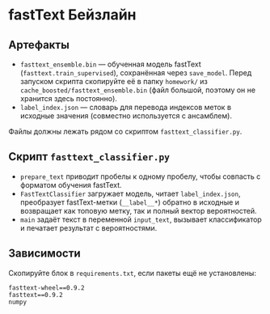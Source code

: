 # fastText Бейзлайн

## Артефакты
- `fasttext_ensemble.bin` — обученная модель fastText (`fasttext.train_supervised`), сохранённая через `save_model`. Перед запуском скрипта скопируйте её в папку `homework/` из `cache_boosted/fasttext_ensemble.bin` (файл большой, поэтому он не хранится здесь постоянно).
- `label_index.json` — словарь для перевода индексов меток в исходные значения (совместно используется с ансамблем).

Файлы должны лежать рядом со скриптом `fasttext_classifier.py`.

## Скрипт `fasttext_classifier.py`
- `prepare_text` приводит пробелы к одному пробелу, чтобы совпасть с форматом обучения fastText.
- `FastTextClassifier` загружает модель, читает `label_index.json`, преобразует fastText-метки (`__label__*`) обратно в исходные и возвращает как топовую метку, так и полный вектор вероятностей.
- `main` задаёт текст в переменной `input_text`, вызывает классификатор и печатает результат с вероятностями.

## Зависимости
Скопируйте блок в `requirements.txt`, если пакеты ещё не установлены:

```
fasttext-wheel==0.9.2
fasttext==0.9.2
numpy
```
